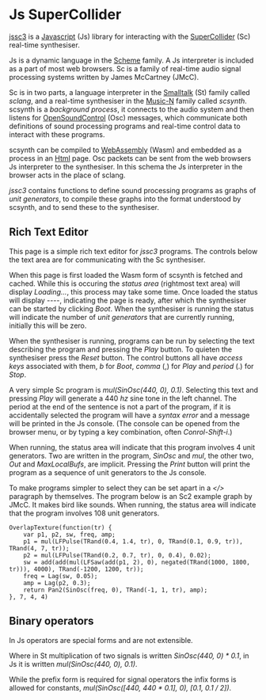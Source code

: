 # Js SuperCollider

[jssc3](https://rd.slavepianos.org/t/jssc3) is a [Javascript](https://developer.mozilla.org/en-US/docs/Web/JavaScript) (Js) library for interacting with the [SuperCollider](http://audiosynth.com/) (Sc) real-time synthesiser.

Js is a dynamic language in the [Scheme](https://www.scheme.com/tspl4/) family.  A Js interpreter is included as a part of most web browsers.  Sc is a family of real-time audio signal processing systems written by James McCartney (JMcC).

Sc is in two parts, a language interpreter in the [Smalltalk](http://archive.org/details/byte-magazine-1981-08/) (St) family called _sclang_,  and a real-time synthesiser in the [Music-N](https://doi.org/10.2307/3679463) family called _scsynth_.  scsynth is a _background process_, it connects to the audio system and then listens for [OpenSoundControl](https://opensoundcontrol.stanford.edu/) (Osc) messages, which communicate both definitions of sound processing programs and real-time control data to interact with these programs.

scsynth can be compiled to [WebAssembly](https://webassembly.org/) (Wasm) and embedded as a process in an [Html](https://developer.mozilla.org/en-US/docs/Web/HTML) page.  Osc packets can be sent from the web browsers Js interpreter to the synthesiser.  In this schema the Js interpreter in the browser acts in the place of sclang.

_jssc3_ contains functions to define sound processing programs as graphs of _unit generators_, to compile these graphs into the format understood by scsynth, and to send these to the synthesiser.

## Rich Text Editor

This page is a simple rich text editor for _jssc3_ programs.  The controls below the text area are for communicating with the Sc synthesiser.

When this page is first loaded the Wasm form of scsynth is fetched and cached.  While this is occuring the _status area_ (rightmost text area) will display _Loading..._, this process may take some time.  Once loaded the status will display _----_, indicating the page is ready, after which the synthesiser can be started by clicking _Boot_.  When the synthesiser is running the status will indicate the number of _unit generators_ that are currently running, initially this will be zero.

When the synthesiser is running, programs can be run by selecting the text describing the program and pressing the _Play_ button.  To quieten the synthesiser press the _Reset_ button.  The control buttons all have _access keys_ associated with them, _b_ for _Boot_, _comma_ (,) for _Play_ and _period_ (.) for _Stop_.

A very simple Sc program is _mul(SinOsc(440, 0), 0.1)_.  Selecting this text and pressing _Play_ will generate a 440 _hz_ sine tone in the left channel.  The period at the end of the sentence is not a part of the program, if it is accidentally selected the program will have a _syntax error_ and a message will be printed in the Js console.  (The console can be opened from the browser menu, or by typing a key combination, often _Conrol-Shift-i_.)

When running, the status area will indicate that this program involves 4 unit generators.  Two are written in the program, _SinOsc_ and _mul_, the other two, _Out_ and _MaxLocalBufs_, are implicit.  Pressing the _Print_ button will print the program as a sequence of unit generators to the Js console.

To make programs simpler to select they can be set apart in a _</>_  paragraph by themselves.  The program below is an Sc2 example graph by JMcC.  It makes bird like sounds.  When running, the status area will indicate that the program involves 108 unit generators.

~~~~
OverlapTexture(function(tr) {
    var p1, p2, sw, freq, amp;
    p1 = mul(LFPulse(TRand(0.4, 1.4, tr), 0, TRand(0.1, 0.9, tr)), TRand(4, 7, tr));
    p2 = mul(LFPulse(TRand(0.2, 0.7, tr), 0, 0.4), 0.02);
    sw = add(add(mul(LFSaw(add(p1, 2), 0), negated(TRand(1000, 1800, tr))), 4000), TRand(-1200, 1200, tr));
    freq = Lag(sw, 0.05);
    amp = Lag(p2, 0.3);
    return Pan2(SinOsc(freq, 0), TRand(-1, 1, tr), amp);
}, 7, 4, 4)
~~~~

## Binary operators

In Js operators are special forms and are not extensible.

Where in St multiplication of two signals is written _SinOsc(440, 0) * 0.1_, in Js it is written _mul(SinOsc(440, 0), 0.1)_.

While the prefix form is required for signal operators the infix forms is allowed for constants, _mul(SinOsc([440, 440 * 0.1], 0), [0.1, 0.1 / 2])_.
